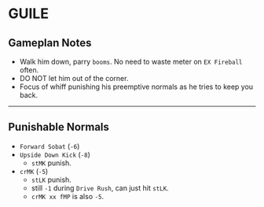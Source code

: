 # GUILE

## Gameplan Notes
- Walk him down, parry `booms`. No need to waste meter on `EX Fireball` often.
- DO NOT let him out of the corner.
- Focus of whiff punishing his preemptive normals as he tries to keep you back.
_____
## Punishable Normals
- `Forward Sobat` (`-6`) 
- `Upside Down Kick` (`-8`) 
  - `stMK` punish.
- `crMK` (`-5`)
  - `stLK` punish.
  - still `-1` during `Drive Rush`, can just hit `stLK`.
  - `crMK xx fMP` is also `-5`.
